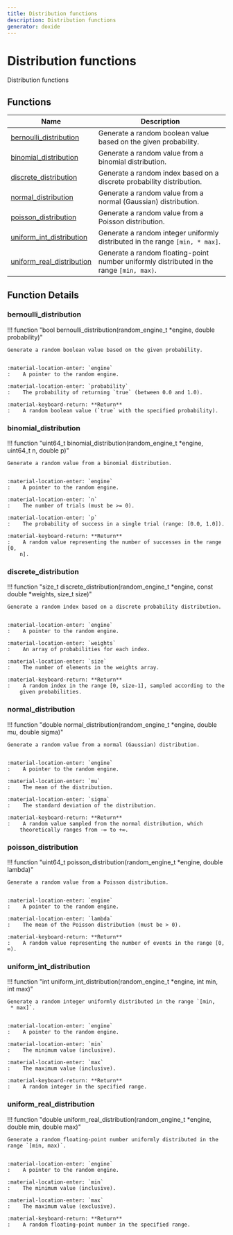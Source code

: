 ```yaml
---
title: Distribution functions
description: Distribution functions
generator: doxide
---
```



# Distribution functions

Distribution functions

## Functions

| Name | Description |
| ---- | ----------- |
| [bernoulli_distribution](#bernoulli_distribution) | Generate a random boolean value based on the given probability. |
| [binomial_distribution](#binomial_distribution) | Generate a random value from a binomial distribution. |
| [discrete_distribution](#discrete_distribution) | Generate a random index based on a discrete probability distribution. |
| [normal_distribution](#normal_distribution) | Generate a random value from a normal (Gaussian) distribution. |
| [poisson_distribution](#poisson_distribution) | Generate a random value from a Poisson distribution. |
| [uniform_int_distribution](#uniform_int_distribution) | Generate a random integer uniformly distributed in the range `[min, * max]`. |
| [uniform_real_distribution](#uniform_real_distribution) | Generate a random floating-point number uniformly distributed in the range `[min, max)`. |

## Function Details

### bernoulli_distribution<a name="bernoulli_distribution"></a>
!!! function "bool bernoulli_distribution(random_engine_t &#42;engine, double probability)"

    
    Generate a random boolean value based on the given probability.
    
    
    :material-location-enter: `engine`
    :    A pointer to the random engine.
        
    :material-location-enter: `probability`
    :    The probability of returning `true` (between 0.0 and 1.0).
        
    :material-keyboard-return: **Return**
    :    A random boolean value (`true` with the specified probability).
    
    
    
    

### binomial_distribution<a name="binomial_distribution"></a>
!!! function "uint64_t binomial_distribution(random_engine_t &#42;engine, uint64_t n, double p)"

    
    Generate a random value from a binomial distribution.
    
    
    :material-location-enter: `engine`
    :    A pointer to the random engine.
        
    :material-location-enter: `n`
    :    The number of trials (must be >= 0).
        
    :material-location-enter: `p`
    :    The probability of success in a single trial (range: [0.0, 1.0]).
        
    :material-keyboard-return: **Return**
    :    A random value representing the number of successes in the range [0,
        n].
    
    
    
    

### discrete_distribution<a name="discrete_distribution"></a>
!!! function "size_t discrete_distribution(random_engine_t &#42;engine, const double &#42;weights, size_t size)"

    
    Generate a random index based on a discrete probability distribution.
    
    
    :material-location-enter: `engine`
    :    A pointer to the random engine.
        
    :material-location-enter: `weights`
    :    An array of probabilities for each index.
        
    :material-location-enter: `size`
    :    The number of elements in the weights array.
        
    :material-keyboard-return: **Return**
    :    A random index in the range [0, size-1], sampled according to the
        given probabilities.
    
    
    
    

### normal_distribution<a name="normal_distribution"></a>
!!! function "double normal_distribution(random_engine_t &#42;engine, double mu, double sigma)"

    
    Generate a random value from a normal (Gaussian) distribution.
    
    
    :material-location-enter: `engine`
    :    A pointer to the random engine.
        
    :material-location-enter: `mu`
    :    The mean of the distribution.
        
    :material-location-enter: `sigma`
    :    The standard deviation of the distribution.
        
    :material-keyboard-return: **Return**
    :    A random value sampled from the normal distribution, which
        theoretically ranges from -∞ to +∞.
    
    
    
    

### poisson_distribution<a name="poisson_distribution"></a>
!!! function "uint64_t poisson_distribution(random_engine_t &#42;engine, double lambda)"

    
    Generate a random value from a Poisson distribution.
    
    
    :material-location-enter: `engine`
    :    A pointer to the random engine.
        
    :material-location-enter: `lambda`
    :    The mean of the Poisson distribution (must be > 0).
        
    :material-keyboard-return: **Return**
    :    A random value representing the number of events in the range [0, ∞).
    
    
    
    

### uniform_int_distribution<a name="uniform_int_distribution"></a>
!!! function "int uniform_int_distribution(random_engine_t &#42;engine, int min, int max)"

    
    Generate a random integer uniformly distributed in the range `[min,
     * max]`.
    
    
    :material-location-enter: `engine`
    :    A pointer to the random engine.
        
    :material-location-enter: `min`
    :    The minimum value (inclusive).
        
    :material-location-enter: `max`
    :    The maximum value (inclusive).
        
    :material-keyboard-return: **Return**
    :    A random integer in the specified range.
    
    
    
    

### uniform_real_distribution<a name="uniform_real_distribution"></a>
!!! function "double uniform_real_distribution(random_engine_t &#42;engine, double min, double max)"

    
    Generate a random floating-point number uniformly distributed in the range `[min, max)`.
    
    
    :material-location-enter: `engine`
    :    A pointer to the random engine.
        
    :material-location-enter: `min`
    :    The minimum value (inclusive).
        
    :material-location-enter: `max`
    :    The maximum value (exclusive).
        
    :material-keyboard-return: **Return**
    :    A random floating-point number in the specified range.
    
    
    
    

